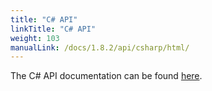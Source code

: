 ```yaml
---
title: "C# API"
linkTitle: "C# API"
weight: 103
manualLink: /docs/1.8.2/api/csharp/html/
---
```


<!--

 Licensed to the Apache Software Foundation (ASF) under one
 or more contributor license agreements.  See the NOTICE file
 distributed with this work for additional information
 regarding copyright ownership.  The ASF licenses this file
 to you under the Apache License, Version 2.0 (the
 "License"); you may not use this file except in compliance
 with the License.  You may obtain a copy of the License at

   https://www.apache.org/licenses/LICENSE-2.0

 Unless required by applicable law or agreed to in writing,
 software distributed under the License is distributed on an
 "AS IS" BASIS, WITHOUT WARRANTIES OR CONDITIONS OF ANY
 KIND, either express or implied.  See the License for the
 specific language governing permissions and limitations
 under the License.

-->

The C# API documentation can be found <a href="https://avro.apache.org/docs/1.8.2/api/csharp/html/index.html">here</a>.
